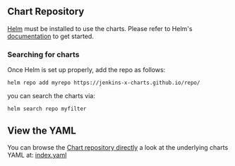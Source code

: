 
## Chart Repository

[Helm](https://helm.sh) must be installed to use the charts.
Please refer to Helm's [documentation](https://helm.sh/docs/) to get started.

### Searching for charts

Once Helm is set up properly, add the repo as follows:

    helm repo add myrepo https://jenkins-x-charts.github.io/repo/

you can search the charts via:

    helm search repo myfilter

## View the YAML

You can browse the [Chart repository directly](https://jenkins-x-charts.github.io/repo/) a look at the underlying charts YAML at: [index.yaml](https://jenkins-x-charts.github.io/repo/index.yaml)
